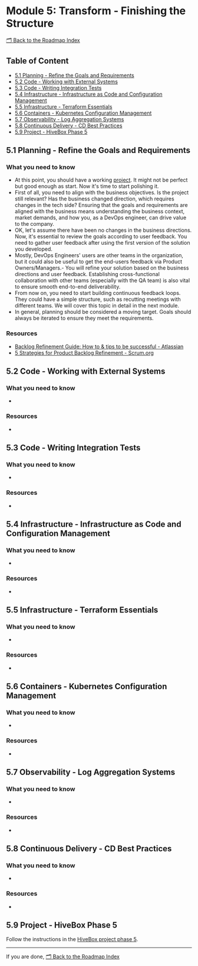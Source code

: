 # Module 5: Transform - Finishing the Structure

[🗂 Back to the Roadmap Index](../../README.md#roadmap-index)

## Table of Content

- [5.1 Planning - Refine the Goals and Requirements](#51-planning---refine-the-goals-and-requirements)
- [5.2 Code - Working with External Systems](#52-code---working-with-external-systems)
- [5.3 Code - Writing Integration Tests](#53-code---writing-integration-tests)
- [5.4 Infrastructure - Infrastructure as Code and Configuration Management](#54-infrastructure---infrastructure-as-code-and-configuration-management)
- [5.5 Infrastructure - Terraform Essentials](#55-infrastructure---terraform-essentials)
- [5.6 Containers - Kubernetes Configuration Management](#56-containers---kubernetes-configuration-management)
- [5.7 Observability - Log Aggregation Systems](#57-observability---log-aggregation-systems)
- [5.8 Continuous Delivery - CD Best Practices](#58-continuous-delivery---cd-best-practices)
- [5.9 Project - HiveBox Phase 5](#59-project---hivebox-phase-5)

## 5.1 Planning - Refine the Goals and Requirements

### What you need to know

- At this point, you should have a working [project](../../projects/hivebox). It might not be perfect but good enough as start. Now it's time to start polishing it.
- First of all, you need to align with the business objectives. Is the project still relevant? Has the business changed direction, which requires changes in the tech side? Ensuring that the goals and requirements are aligned with the business means understanding the business context, market demands, and how you, as a DevOps engineer, can drive value to the company.
- OK, let's assume there have been no changes in the business directions. Now, it's essential to review the goals according to user feedback. You need to gather user feedback after using the first version of the solution you developed.
- Mostly, DevOps Engineers' users are other teams in the organization, but it could also be useful to get the end-users feedback via Product Owners/Managers.- You will refine your solution based on the business directions and user feedback. Establishing cross-functional collaboration with other teams (especially with the QA team) is also vital to ensure smooth end-to-end deliverability.
- From now on, you need to start building continuous feedback loops. They could have a simple structure, such as recutting meetings with different teams. We will cover this topic in detail in the next module.
- In general, planning should be considered a moving target. Goals should always be iterated to ensure they meet the requirements.

### Resources

- [Backlog Refinement Guide: How to & tips to be successful - Atlassian](https://www.atlassian.com/agile/scrum/backlog-refinement)
- [5 Strategies for Product Backlog Refinement - Scrum.org](https://www.scrum.org/resources/blog/5-strategies-product-backlog-refinement)

## 5.2 Code - Working with External Systems

### What you need to know

- 

### Resources

- 

## 5.3 Code - Writing Integration Tests

### What you need to know

- 

### Resources

- 

## 5.4 Infrastructure - Infrastructure as Code and Configuration Management

### What you need to know

- 

### Resources

- 

## 5.5 Infrastructure - Terraform Essentials

### What you need to know

- 

### Resources

- 

## 5.6 Containers - Kubernetes Configuration Management

### What you need to know

- 

### Resources

- 

## 5.7 Observability - Log Aggregation Systems

### What you need to know

- 

### Resources

- 

## 5.8 Continuous Delivery - CD Best Practices

### What you need to know

- 

### Resources

- 

## 5.9 Project - HiveBox Phase 5

Follow the instructions in the [HiveBox project phase 5](../../projects/hivebox/README.md#phase-5).

---

If you are done, [🗂 Back to the Roadmap Index](../../README.md#roadmap-index)
